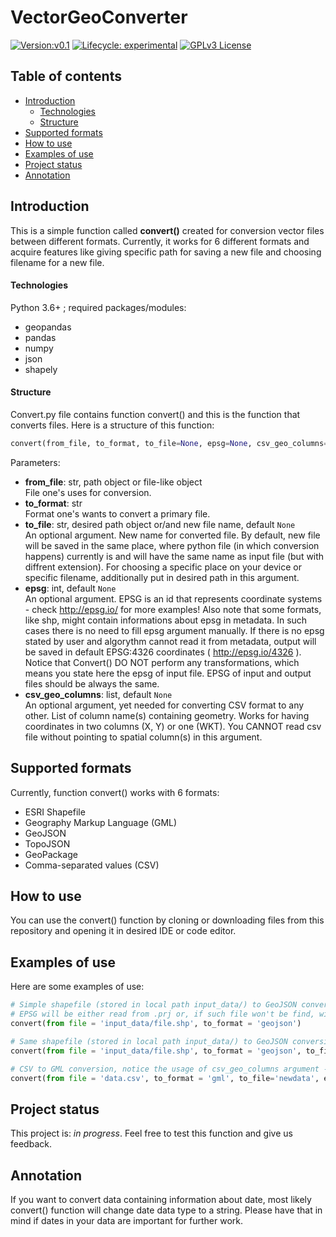 # VectorGeoConverter
<!-- badges: start -->
[![Version:v0.1](https://img.shields.io/github/v/release/Piotrowska-Katarzyna/VectorGeoConverter?include_prereleases)](https://github.com/Piotrowska-Katarzyna/VectorGeoConverter/releases/tag/v0.1)
[![Lifecycle:
experimental](https://img.shields.io/badge/lifecycle-experimental-orange.svg)](https://www.tidyverse.org/lifecycle/#experimental)
[![GPLv3 License](https://img.shields.io/badge/License-GPL%20v3-yellow.svg)](https://opensource.org/licenses/)
<!-- badges: end -->
## Table of contents
* [Introduction](#introduction)
  * [Technologies](#technologies)
  * [Structure](#structure)
* [Supported formats](#supported-formats)
* [How to use](#how-to-use)
* [Examples of use](#examples-of-use)
* [Project status](#project-status)
* [Annotation](#annotation)
## Introduction 
This is a simple function called **convert()** created for conversion vector files between different formats. Currently, it works for 6 different formats and acquire features like giving specific path for saving a new file and choosing filename for a new file. 
#### Technologies
Python 3.6+ ; required packages/modules:
* geopandas
* pandas
* numpy
* json
* shapely
#### Structure
Convert.py file contains function convert() and this is the function that converts files. 
Here is a structure of this function:
```python 
convert(from_file, to_format, to_file=None, epsg=None, csv_geo_columns=None)
```
Parameters: 
* **from_file**: str, path object or file-like object <br />
File one's uses for conversion.
* **to_format**: str <br />
Format one's wants to convert a primary file. 
* **to_file**: str, desired path object or/and new file name, default ``None`` <br />
An optional argument. New name for converted file. By default, new file will be saved in the same place, where python file (in which conversion happens) currently is and will have the same name as input file (but with diffrent extension). For choosing a specific place on your device or specific filename, additionally put in desired path in this argument. 
* **epsg**: int, default ``None`` <br />
An optional argument. EPSG is an id that represents coordinate systems - check http://epsg.io/ for more examples! Also note that some formats, like shp, might contain informations about epsg in metadata. In such cases there is no need to fill epsg argument manually. If there is no epsg stated by user and algorythm cannot read it from metadata, output will be saved in default EPSG:4326 coordinates ( http://epsg.io/4326 ). 
Notice that Convert() DO NOT perform any transformations, which means you state here the epsg of input file. EPSG of input and output files should be always the same. 
* **csv_geo_columns**: list, default ``None``<br />
An optional argument, yet needed for converting CSV format to any other. List of column name(s) containing geometry. Works for having coordinates in two columns (X, Y) or one (WKT). You CANNOT read csv file without pointing to spatial column(s) in this argument.
## Supported formats
Currently, function convert() works with 6 formats:
* ESRI Shapefile
* Geography Markup Language (GML)
* GeoJSON
* TopoJSON
* GeoPackage
* Comma-separated values (CSV)
## How to use 
You can use the convert() function by cloning or downloading files from this repository and opening it in desired IDE or code editor. 
## Examples of use
Here are some examples of use:
```python
# Simple shapefile (stored in local path input_data/) to GeoJSON conversion - without any optional arguments. This will save the file in working directory as 'file.geojson'
# EPSG will be either read from .prj or, if such file won't be find, will be set to default 4326.
convert(from file = 'input_data/file.shp', to_format = 'geojson')

# Same shapefile (stored in local path input_data/) to GeoJSON conversion, but with arguments - we want to save new file as "awesomefile.geojson" in output_data/ path
convert(from file = 'input_data/file.shp', to_format = 'geojson', to_file='output_data/awesomefile', epsg = 2180)

# CSV to GML conversion, notice the usage of csv_geo_columns argument - lon and lat are colnames in csv containing spatial data
convert(from file = 'data.csv', to_format = 'gml', to_file='newdata', epsg = 2180 , csv_geo_columns = ['lon', 'lat'])
```
## Project status 
This project is: _in progress_. Feel free to test this function and give us feedback. 

## Annotation
If you want to convert data containing information about date, most likely convert() function will change date data type to a string. Please have that in mind if dates in your data are important for further work. 
